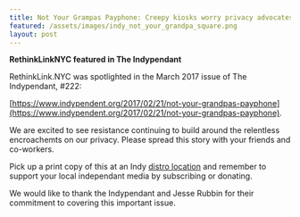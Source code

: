 ```yaml
---
title: Not Your Grampas Payphone: Creepy kiosks worry privacy advocates
featured: /assets/images/indy_not_your_grandpa_square.png
layout: post
---
```


**RethinkLinkNYC featured in The Indypendant**

RethinkLink.NYC was spotlighted in the March 2017 issue of The Indypendant, #222:

[https://www.indypendent.org/2017/02/21/not-your-grandpas-payphone](https://www.indypendent.org/2017/02/21/not-your-grandpas-payphone).

We are excited to see resistance continuing to build around the relentless encroachemts on our privacy. Please spread this story with your friends and co-workers.

Pick up a print copy of this at an Indy [distro location](https://www.indypendent.org/about/distribution-locations) and remember to support your local independant media by subscribing or donating. 

We would like to thank the Indypendant and Jesse Rubbin for their commitment to covering this important issue.




